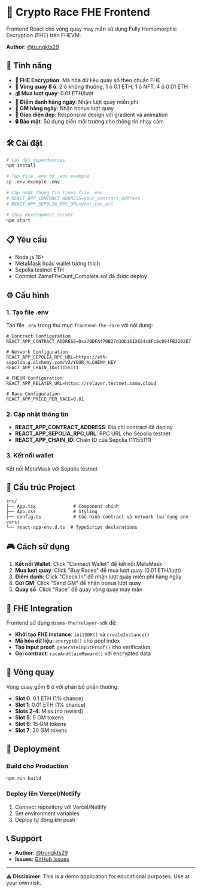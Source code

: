 # 🎰 Crypto Race FHE Frontend

Frontend React cho vòng quay may mắn sử dụng Fully Homomorphic Encryption (FHE) trên FHEVM.

**Author**: [@trungkts29](https://x.com/trungkts29)

## 🚀 Tính năng

- **🔐 FHE Encryption**: Mã hóa dữ liệu quay số theo chuẩn FHE
- **🎯 Vòng quay 8 ô**: 2 ô không thưởng, 1 ô 0.1 ETH, 1 ô NFT, 4 ô 0.01 ETH
- **💰 Mua lượt quay**: 0.01 ETH/lượt
- **📅 Điểm danh hàng ngày**: Nhận lượt quay miễn phí
- **👋 GM hàng ngày**: Nhận bonus lượt quay
- **🎨 Giao diện đẹp**: Responsive design với gradient và animation
- **🔒 Bảo mật**: Sử dụng biến môi trường cho thông tin nhạy cảm

## 🛠️ Cài đặt

```bash
# Cài đặt dependencies
npm install

# Tạo file .env từ .env.example
cp .env.example .env

# Cập nhật thông tin trong file .env
# REACT_APP_CONTRACT_ADDRESS=your_contract_address
# REACT_APP_SEPOLIA_RPC_URL=your_rpc_url

# Chạy development server
npm start
```

## 📋 Yêu cầu

- Node.js 16+
- MetaMask hoặc wallet tương thích
- Sepolia testnet ETH
- Contract ZamaFheDunt_Complete.sol đã được deploy

## ⚙️ Cấu hình

### 1. Tạo file .env

Tạo file `.env` trong thư mục `frontend-fhe-race` với nội dung:

```env
# Contract Configuration
REACT_APP_CONTRACT_ADDRESS=0xa70DFA470B27d1Db1612E64c8Fb8c094FB3202E7

# Network Configuration
REACT_APP_SEPOLIA_RPC_URL=https://eth-sepolia.g.alchemy.com/v2/YOUR_ALCHEMY_KEY
REACT_APP_CHAIN_ID=11155111

# FHEVM Configuration
REACT_APP_RELAYER_URL=https://relayer.testnet.zama.cloud

# Race Configuration
REACT_APP_PRICE_PER_RACE=0.01
```

### 2. Cập nhật thông tin

- **REACT_APP_CONTRACT_ADDRESS**: Địa chỉ contract đã deploy
- **REACT_APP_SEPOLIA_RPC_URL**: RPC URL cho Sepolia testnet
- **REACT_APP_CHAIN_ID**: Chain ID của Sepolia (11155111)

### 3. Kết nối wallet

Kết nối MetaMask với Sepolia testnet

## 🔧 Cấu trúc Project

```
src/
├── App.tsx              # Component chính
├── App.css              # Styling
├── config.ts            # Cấu hình contract và network (sử dụng env vars)
└── react-app-env.d.ts  # TypeScript declarations
```

## 🎮 Cách sử dụng

1. **Kết nối Wallet**: Click "Connect Wallet" để kết nối MetaMask
2. **Mua lượt quay**: Click "Buy Races" để mua lượt quay (0.01 ETH/lượt)
3. **Điểm danh**: Click "Check In" để nhận lượt quay miễn phí hàng ngày
4. **Gửi GM**: Click "Send GM" để nhận bonus lượt quay
5. **Quay số**: Click "Race" để quay vòng quay may mắn

## 🔐 FHE Integration

Frontend sử dụng `@zama-fhe/relayer-sdk` để:

- **Khởi tạo FHE instance**: `initSDK()` và `createInstance()`
- **Mã hóa dữ liệu**: `encrypt8()` cho pool index
- **Tạo input proof**: `generateInputProof()` cho verification
- **Gọi contract**: `raceAndClaimReward()` với encrypted data

## 🎯 Vòng quay

Vòng quay gồm 8 ô với phân bố phần thưởng:

- **Slot 0**: 0.1 ETH (1% chance)
- **Slot 1**: 0.01 ETH (1% chance)
- **Slots 2-4**: Miss (no reward)
- **Slot 5**: 5 GM tokens
- **Slot 6**: 15 GM tokens
- **Slot 7**: 30 GM tokens

## 🚀 Deployment

### Build cho Production

```bash
npm run build
```

### Deploy lên Vercel/Netlify

1. Connect repository với Vercel/Netlify
2. Set environment variables
3. Deploy tự động khi push

## 📞 Support

- **Author**: [@trungkts29](https://x.com/trungkts29)
- **Issues**: [GitHub Issues](https://github.com/ntclick/luckyracegameFHE/issues)

---

**⚠️ Disclaimer**: This is a demo application for educational purposes. Use at your own risk.
